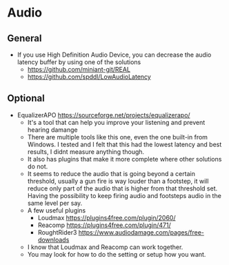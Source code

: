 # Audio

## General

- If you use High Definition Audio Device, you can decrease the audio latency buffer by using one of the solutions
  - <https://github.com/miniant-git/REAL>
  - <https://github.com/spddl/LowAudioLatency>

## Optional

- EqualizerAPO <https://sourceforge.net/projects/equalizerapo/>
  - It's a tool that can help you improve your listening and prevent hearing damange
  - There are multiple tools like this one, even the one built-in from Windows. I tested and I felt that this had the lowest latency and best results, I didnt measure anything though.
  - It also has plugins that make it more complete where other solutions do not.
  - It seems to reduce the audio that is going beyond a certain threshold, usually a gun fire is way louder than a footstep, it will reduce only part of the audio that is higher from that threshold set. Having the possibility to keep firing audio and footsteps audio in the same level per say.
  - A few useful plugins
    - Loudmax <https://plugins4free.com/plugin/2060/>
    - Reacomp <https://plugins4free.com/plugin/471/>
    - RoughtRider3 <https://www.audiodamage.com/pages/free-downloads>
  - I know that Loudmax and Reacomp can work together.
  - You may look for how to do the setting or setup how you want.
